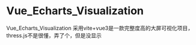 # Vue_Echarts_Visualization
Vue_Echarts_Visualization 采用vite+vue3是一款完整度高的大屏可视化项目，thress.js不是很懂，弄了个，但是没显示
